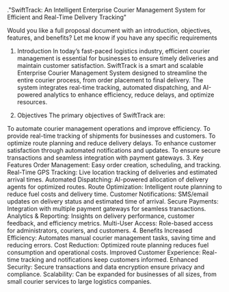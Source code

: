 ."SwiftTrack: An Intelligent Enterprise Courier Management System for Efficient and Real-Time Delivery Tracking"

Would you like a full proposal document with an introduction, objectives, features, and benefits? Let me know if you have any specific requirements

1. Introduction
In today’s fast-paced logistics industry, efficient courier management is essential for businesses to ensure timely deliveries and maintain customer satisfaction. SwiftTrack is a smart and scalable Enterprise Courier Management System designed to streamline the entire courier process, from order placement to final delivery. The system integrates real-time tracking, automated dispatching, and AI-powered analytics to enhance efficiency, reduce delays, and optimize resources.

2. Objectives
The primary objectives of SwiftTrack are:

To automate courier management operations and improve efficiency.
To provide real-time tracking of shipments for businesses and customers.
To optimize route planning and reduce delivery delays.
To enhance customer satisfaction through automated notifications and updates.
To ensure secure transactions and seamless integration with payment gateways.
3. Key Features
Order Management: Easy order creation, scheduling, and tracking.
Real-Time GPS Tracking: Live location tracking of deliveries and estimated arrival times.
Automated Dispatching: AI-powered allocation of delivery agents for optimized routes.
Route Optimization: Intelligent route planning to reduce fuel costs and delivery time.
Customer Notifications: SMS/email updates on delivery status and estimated time of arrival.
Secure Payments: Integration with multiple payment gateways for seamless transactions.
Analytics & Reporting: Insights on delivery performance, customer feedback, and efficiency metrics.
Multi-User Access: Role-based access for administrators, couriers, and customers.
4. Benefits
Increased Efficiency: Automates manual courier management tasks, saving time and reducing errors.
Cost Reduction: Optimized route planning reduces fuel consumption and operational costs.
Improved Customer Experience: Real-time tracking and notifications keep customers informed.
Enhanced Security: Secure transactions and data encryption ensure privacy and compliance.
Scalability: Can be expanded for businesses of all sizes, from small courier services to large logistics companies.
